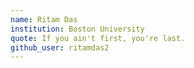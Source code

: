 ```yaml
---
name: Ritam Das 
institution: Boston University
quote: If you ain't first, you're last. 
github_user: ritamdas2
---
```

